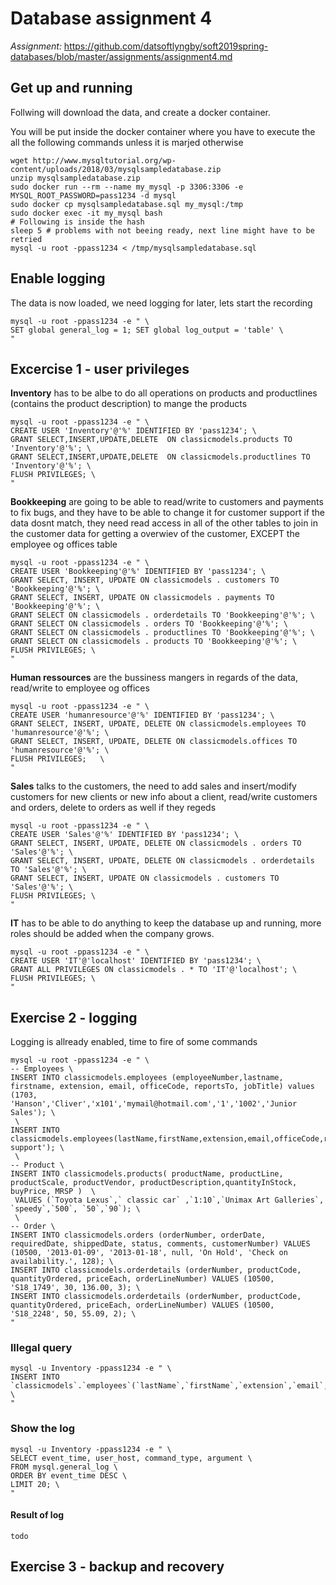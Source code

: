 # Database assignment 4

_Assignment:_ 
https://github.com/datsoftlyngby/soft2019spring-databases/blob/master/assignments/assignment4.md

## Get up and running

Follwing will download the data, and create a docker container.

You will be put inside the docker container where you have to execute the all the following commands unless it is marjed otherwise

```
wget http://www.mysqltutorial.org/wp-content/uploads/2018/03/mysqlsampledatabase.zip
unzip mysqlsampledatabase.zip
sudo docker run --rm --name my_mysql -p 3306:3306 -e MYSQL_ROOT_PASSWORD=pass1234 -d mysql
sudo docker cp mysqlsampledatabase.sql my_mysql:/tmp
sudo docker exec -it my_mysql bash 
# Following is inside the hash
sleep 5 # problems with not beeing ready, next line might have to be retried
mysql -u root -ppass1234 < /tmp/mysqlsampledatabase.sql
```

## Enable logging

The data is now loaded, we need logging for later, lets start the recording

```
mysql -u root -ppass1234 -e " \
SET global general_log = 1; SET global log_output = 'table' \
"
```

## Excercise 1 - user privileges

**Inventory** has to be albe to do all operations on products and productlines (contains the product description) to mange the products
```
mysql -u root -ppass1234 -e " \
CREATE USER 'Inventory'@'%' IDENTIFIED BY 'pass1234'; \
GRANT SELECT,INSERT,UPDATE,DELETE  ON classicmodels.products TO 'Inventory'@'%'; \
GRANT SELECT,INSERT,UPDATE,DELETE  ON classicmodels.productlines TO 'Inventory'@'%'; \
FLUSH PRIVILEGES; \
"
```

**Bookkeeping** are going to be able to read/write to customers and payments to fix bugs, and they have to be able to change it for customer support if the data dosnt match, they need read access in all of the other tables to join in the customer data for getting a overwiev of the customer, EXCEPT the employee og offices table
```
mysql -u root -ppass1234 -e " \
CREATE USER 'Bookkeeping'@'%' IDENTIFIED BY 'pass1234'; \
GRANT SELECT, INSERT, UPDATE ON classicmodels . customers TO 'Bookkeeping'@'%'; \
GRANT SELECT, INSERT, UPDATE ON classicmodels . payments TO 'Bookkeeping'@'%'; \
GRANT SELECT ON classicmodels . orderdetails TO 'Bookkeeping'@'%'; \
GRANT SELECT ON classicmodels . orders TO 'Bookkeeping'@'%'; \
GRANT SELECT ON classicmodels . productlines TO 'Bookkeeping'@'%'; \
GRANT SELECT ON classicmodels . products TO 'Bookkeeping'@'%'; \
FLUSH PRIVILEGES; \
"
```

**Human ressources** are the bussiness mangers in regards of the data, read/write to employee og offices
```
mysql -u root -ppass1234 -e " \
CREATE USER 'humanresource'@'%' IDENTIFIED BY 'pass1234'; \
GRANT SELECT, INSERT, UPDATE, DELETE ON classicmodels.employees TO 'humanresource'@'%'; \
GRANT SELECT, INSERT, UPDATE, DELETE ON classicmodels.offices TO 'humanresource'@'%'; \
FLUSH PRIVILEGES;   \
"
```

**Sales** talks to the customers, the need to add sales and insert/modify customers for new clients or new info about a client, read/write customers and orders, delete to orders as well if they regeds
```
mysql -u root -ppass1234 -e " \
CREATE USER 'Sales'@'%' IDENTIFIED BY 'pass1234'; \
GRANT SELECT, INSERT, UPDATE, DELETE ON classicmodels . orders TO 'Sales'@'%'; \
GRANT SELECT, INSERT, UPDATE, DELETE ON classicmodels . orderdetails TO 'Sales'@'%'; \
GRANT SELECT, INSERT, UPDATE ON classicmodels . customers TO 'Sales'@'%'; \
FLUSH PRIVILEGES; \
"
```

**IT** has to be able to do anything to keep the database up and running, more roles should be added when the company grows.
```
mysql -u root -ppass1234 -e " \
CREATE USER 'IT'@'localhost' IDENTIFIED BY 'pass1234'; \
GRANT ALL PRIVILEGES ON classicmodels . * TO 'IT'@'localhost'; \
FLUSH PRIVILEGES; \
"
```

## Exercise 2 - logging

Logging is allready enabled, time to fire of some commands

```
mysql -u root -ppass1234 -e " \
-- Employees \
INSERT INTO classicmodels.employees (employeeNumber,lastname, firstname, extension, email, officeCode, reportsTo, jobTitle) values (1703, 'Hanson','Cliver','x101','mymail@hotmail.com','1','1002','Junior Sales'); \
 \
INSERT INTO classicmodels.employees(lastName,firstName,extension,email,officeCode,reportsTo,jobTitle)VALUES('larsen','bo','x101','techsupport@live.dk',1,1002,'Tech support'); \
 \
-- Product \
INSERT INTO classicmodels.products( productName, productLine, productScale, productVendor, productDescription,quantityInStock, buyPrice, MRSP )  \
 VALUES (`Toyota Lexus`,` classic car` ,`1:10`,`Unimax Art Galleries`, `speedy`,`500`, `50`,`90`); \
 \
-- Order \
INSERT INTO classicmodels.orders (orderNumber, orderDate, requiredDate, shippedDate, status, comments, customerNumber) VALUES (10500, '2013-01-09', '2013-01-18', null, 'On Hold', 'Check on availability.', 128); \
INSERT INTO classicmodels.orderdetails (orderNumber, productCode, quantityOrdered, priceEach, orderLineNumber) VALUES (10500, 'S18_1749', 30, 136.00, 3); \
INSERT INTO classicmodels.orderdetails (orderNumber, productCode, quantityOrdered, priceEach, orderLineNumber) VALUES (10500, 'S18_2248', 50, 55.09, 2); \
"
```

### Illegal query

```
mysql -u Inventory -ppass1234 -e " \
INSERT INTO `classicmodels`.`employees`(`lastName`,`firstName`,`extension`,`email`,`officeCode`,`reportsTo,`jobTitle`)VALUES('larsen','bo','x101','hacker@live.dk',1,1002,'hacker'); \
"
```

### Show the log

```
mysql -u Inventory -ppass1234 -e " \
SELECT event_time, user_host, command_type, argument \
FROM mysql.general_log \
ORDER BY event_time DESC \
LIMIT 20; \
"
```
#### Result of log

```
todo
```

## Exercise 3 - backup and recovery





